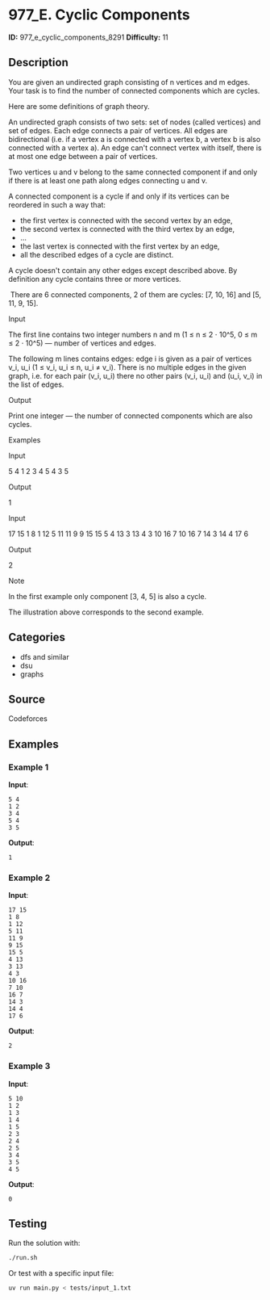 # 977_E. Cyclic Components

**ID:** 977_e_cyclic_components_8291
**Difficulty:** 11

## Description

You are given an undirected graph consisting of n vertices and m edges. Your task is to find the number of connected components which are cycles.

Here are some definitions of graph theory.

An undirected graph consists of two sets: set of nodes (called vertices) and set of edges. Each edge connects a pair of vertices. All edges are bidirectional (i.e. if a vertex a is connected with a vertex b, a vertex b is also connected with a vertex a). An edge can't connect vertex with itself, there is at most one edge between a pair of vertices.

Two vertices u and v belong to the same connected component if and only if there is at least one path along edges connecting u and v.

A connected component is a cycle if and only if its vertices can be reordered in such a way that:

  * the first vertex is connected with the second vertex by an edge, 
  * the second vertex is connected with the third vertex by an edge, 
  * ... 
  * the last vertex is connected with the first vertex by an edge, 
  * all the described edges of a cycle are distinct. 



A cycle doesn't contain any other edges except described above. By definition any cycle contains three or more vertices.

<image> There are 6 connected components, 2 of them are cycles: [7, 10, 16] and [5, 11, 9, 15].

Input

The first line contains two integer numbers n and m (1 ≤ n ≤ 2 ⋅ 10^5, 0 ≤ m ≤ 2 ⋅ 10^5) — number of vertices and edges.

The following m lines contains edges: edge i is given as a pair of vertices v_i, u_i (1 ≤ v_i, u_i ≤ n, u_i ≠ v_i). There is no multiple edges in the given graph, i.e. for each pair (v_i, u_i) there no other pairs (v_i, u_i) and (u_i, v_i) in the list of edges.

Output

Print one integer — the number of connected components which are also cycles.

Examples

Input

5 4
1 2
3 4
5 4
3 5


Output

1


Input

17 15
1 8
1 12
5 11
11 9
9 15
15 5
4 13
3 13
4 3
10 16
7 10
16 7
14 3
14 4
17 6


Output

2

Note

In the first example only component [3, 4, 5] is also a cycle.

The illustration above corresponds to the second example.

## Categories

- dfs and similar
- dsu
- graphs

## Source

Codeforces

## Examples

### Example 1

**Input**:
```
5 4
1 2
3 4
5 4
3 5
```

**Output**:
```
1
```

### Example 2

**Input**:
```
17 15
1 8
1 12
5 11
11 9
9 15
15 5
4 13
3 13
4 3
10 16
7 10
16 7
14 3
14 4
17 6
```

**Output**:
```
2
```

### Example 3

**Input**:
```
5 10
1 2
1 3
1 4
1 5
2 3
2 4
2 5
3 4
3 5
4 5
```

**Output**:
```
0
```


## Testing

Run the solution with:

```bash
./run.sh
```

Or test with a specific input file:

```bash
uv run main.py < tests/input_1.txt
```
